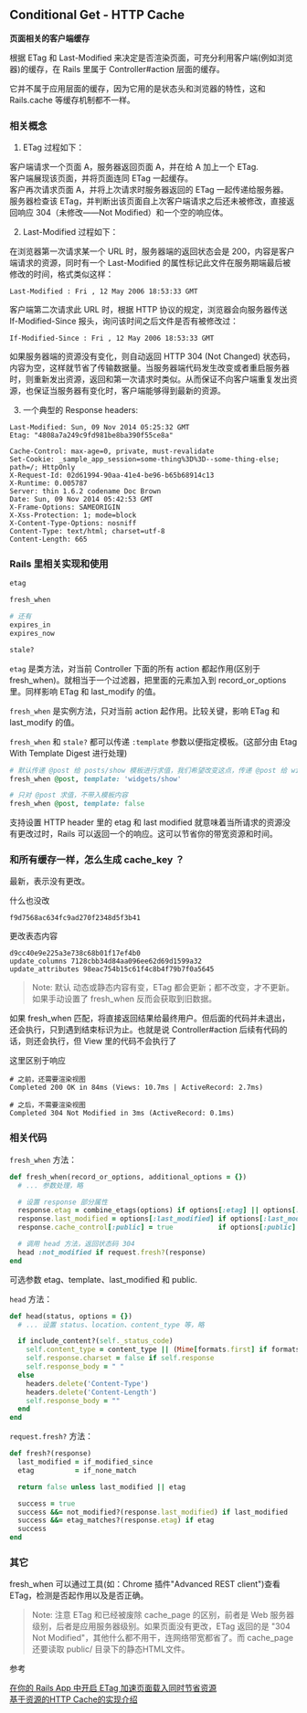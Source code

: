 ## Conditional Get - HTTP Cache

**页面相关的客户端缓存**

根据 ETag 和 Last-Modified 来决定是否渲染页面，可充分利用客户端(例如浏览器)的缓存，在 Rails 里属于 Controller#action 层面的缓存。

它并不属于应用层面的缓存，因为它用的是状态头和浏览器的特性，这和 Rails.cache 等缓存机制都不一样。

### 相关概念

1) ETag 过程如下：

客户端请求一个页面 A，服务器返回页面 A，并在给 A 加上一个 ETag.<br>
客户端展现该页面，并将页面连同 ETag 一起缓存。<br>
客户再次请求页面 A，并将上次请求时服务器返回的 ETag 一起传递给服务器。<br>
服务器检查该 ETag，并判断出该页面自上次客户端请求之后还未被修改，直接返回响应 304（未修改——Not Modified）和一个空的响应体。

2) Last-Modified 过程如下：

在浏览器第一次请求某一个 URL 时，服务器端的返回状态会是 200，内容是客户端请求的资源，同时有一个 Last-Modified 的属性标记此文件在服务期端最后被修改的时间，格式类似这样：  

```
Last-Modified : Fri , 12 May 2006 18:53:33 GMT  
```

客户端第二次请求此 URL 时，根据 HTTP 协议的规定，浏览器会向服务器传送 If-Modified-Since 报头，询问该时间之后文件是否有被修改过：  

```
If-Modified-Since : Fri , 12 May 2006 18:53:33 GMT  
```

如果服务器端的资源没有变化，则自动返回 HTTP 304 (Not Changed) 状态码，内容为空，这样就节省了传输数据量。当服务器端代码发生改变或者重启服务器时，则重新发出资源，返回和第一次请求时类似。从而保证不向客户端重复发出资源，也保证当服务器有变化时，客户端能够得到最新的资源。

3) 一个典型的 Response headers:

```
Last-Modified: Sun, 09 Nov 2014 05:25:32 GMT 
Etag: "4808a7a249c9fd981be8ba390f55ce8a"

Cache-Control: max-age=0, private, must-revalidate 
Set-Cookie: _sample_app_session=some-thing%3D%3D--some-thing-else; path=/; HttpOnly 
X-Request-Id: 02d61994-90aa-41e4-be96-b65b68914c13
X-Runtime: 0.005787
Server: thin 1.6.2 codename Doc Brown 
Date: Sun, 09 Nov 2014 05:42:53 GMT 
X-Frame-Options: SAMEORIGIN
X-Xss-Protection: 1; mode=block
X-Content-Type-Options: nosniff
Content-Type: text/html; charset=utf-8 
Content-Length: 665 
```

### Rails 里相关实现和使用

```ruby
etag

fresh_when

# 还有
expires_in
expires_now

stale?
```

`etag` 是类方法，对当前 Controller 下面的所有 action 都起作用(区别于 fresh_when)。就相当于一个过滤器，把里面的元素加入到 record_or_options 里。同样影响 ETag 和 last_modify 的值。

`fresh_when` 是实例方法，只对当前 action 起作用。比较关键，影响 ETag 和 last_modify 的值。

`fresh_when` 和 `stale?` 都可以传递 `:template` 参数以便指定模板。(这部分由 Etag With Template Digest 进行处理)

```ruby
# 默认传递 @post 给 posts/show 模板进行求值，我们希望改变这点，传递 @post 给 widges/show 求值
fresh_when @post, template: 'widgets/show'

# 只对 @post 求值，不带入模板内容
fresh_when @post, template: false
```

支持设置 HTTP header 里的 etag 和 last modified 就意味着当所请求的资源没有更改过时，Rails 可以返回一个的响应。这可以节省你的带宽资源和时间。

### 和所有缓存一样，怎么生成 cache_key ？

最新，表示没有更改。

什么也没改 

```
f9d7568ac634fc9ad270f2348d5f3b41
```

更改表态内容 

```
d9cc40e9e225a3e738c68b01f17ef4b0
update_columns 7128cbb34d84aa096ee62d69d1599a32
update_attributes 98eac754b15c61f4c8b4f79b7f0a5645
```

> Note: 默认 动态或静态内容有变，ETag 都会更新；都不改变，才不更新。如果手动设置了 fresh_when 反而会获取到旧数据。

如果 fresh_when 匹配，将直接返回结果给最终用户。但后面的代码并未退出，还会执行，只到遇到结束标识为止。也就是说 Controller#action 后续有代码的话，则还会执行，但 View 里的代码不会执行了

这里区别于响应

```
# 之前，还需要渲染视图
Completed 200 OK in 84ms (Views: 10.7ms | ActiveRecord: 2.7ms)

# 之后，不需要渲染视图
Completed 304 Not Modified in 3ms (ActiveRecord: 0.1ms)
```

### 相关代码

`fresh_when` 方法：

```ruby
def fresh_when(record_or_options, additional_options = {})
  # ... 参数处理，略

  # 设置 response 部分属性
  response.etag = combine_etags(options) if options[:etag] || options[:template]
  response.last_modified = options[:last_modified] if options[:last_modified]
  response.cache_control[:public] = true           if options[:public]

  # 调用 head 方法，返回状态码 304
  head :not_modified if request.fresh?(response)
end
```

可选参数 etag、template、last_modified 和 public.

`head` 方法：

```ruby
def head(status, options = {})
  # ... 设置 status、location、content_type 等，略

  if include_content?(self._status_code)
    self.content_type = content_type || (Mime[formats.first] if formats)
    self.response.charset = false if self.response
    self.response_body = " "
  else
    headers.delete('Content-Type')
    headers.delete('Content-Length')
    self.response_body = ""
  end
end
```

`request.fresh?` 方法：

```ruby
def fresh?(response)
  last_modified = if_modified_since
  etag          = if_none_match

  return false unless last_modified || etag

  success = true
  success &&= not_modified?(response.last_modified) if last_modified
  success &&= etag_matches?(response.etag) if etag
  success
end
```

### 其它

fresh_when 可以通过工具(如：Chrome 插件"Advanced REST client")查看 ETag，检测是否起作用以及是否正确。

> Note: 注意 ETag 和已经被废除 cache_page 的区别，前者是 Web 服务器级别，后者是应用服务器级别。如果页面没有更改，ETag 返回的是 "304 Not Modified"，其他什么都不用干，连网络带宽都省了。而 cache_page 还要读取 public/ 目录下的静态HTML文件。

参考

[在你的 Rails App 中开启 ETag 加速页面载入同时节省资源](http://huacnlee.com/blog/use-etag-in-your-rails-app-to-speed-up-loading/)<br>
[基于资源的HTTP Cache的实现介绍](http://robbinfan.com/blog/13/http-cache-implement)

